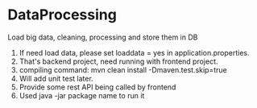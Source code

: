 # DataProcessing
Load big data, cleaning, processing and store them in DB

1. If need load data, please set loaddata = yes in application.properties.
2. That's backend project, need running with frontend project.
3. compiling command: mvn clean install -Dmaven.test.skip=true 
4. Will add unit test later.
5. Provide some rest API being called by frontend
6. Used java -jar package name to run it
